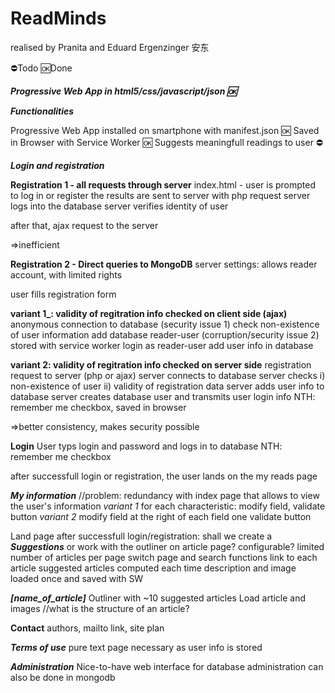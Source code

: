 # ReadMinds
realised by Pranita   and Eduard Ergenzinger 安东
 
⛔Todo
🆗Done

**_Progressive Web App in html5/css/javascript/json  🆗_**

**_Functionalities_**

Progressive Web App installed on smartphone with manifest.json 🆗
Saved in Browser with Service Worker 🆗
Suggests meaningfull readings to user ⛔

**_Login and registration_**

**Registration 1 - all requests through server**
index.html - user is prompted to log in or register
the results are sent to server with php request
server logs into the database
server verifies identity of user

after that, ajax request to the server

=>inefficient

**Registration 2 - Direct queries to MongoDB**
server settings: allows reader account, with limited rights

user fills registration form

**variant 1_: validity of regitration info checked on client side (ajax)**
anonymous connection to database (security issue 1)
check non-existence of user information
add database reader-user (corruption/security issue 2)
stored with service worker
login as reader-user
add user info in database

**variant 2: validity of regitration info checked on server side**
registration request to server (php or ajax)
server connects to database
server checks i) non-existence of user ii) validity of registration data
server adds user info to database
server creates database user and transmits user login info
NTH: remember me checkbox, saved in browser

=>better consistency, makes security possible

**Login**
User typs login and password and logs in to database
NTH: remember me checkbox

after successfull login or registration, the user lands on the my reads page

**_My information_**
//problem: redundancy with index
page that allows to view the user's information
_variant 1_
for each characteristic: modify field, validate button
_variant 2_
modify field at the right of each field
one validate button

Land page after successfull login/registration:
shall we create a **_Suggestions_** or work with the outliner on article page?
configurable? limited number of articles per page
switch page and search functions
link to each article
suggested articles computed each time
description and image loaded once and saved with SW

**_[name_of_article]_**
Outliner with ~10 suggested articles
Load article and images
//what is the structure of an article?

**Contact**
authors, mailto link, site plan

**_Terms of use_**
pure text page
necessary as user info is stored

**_Administration_**
Nice-to-have web interface for database administration
can  also be done in mongodb

